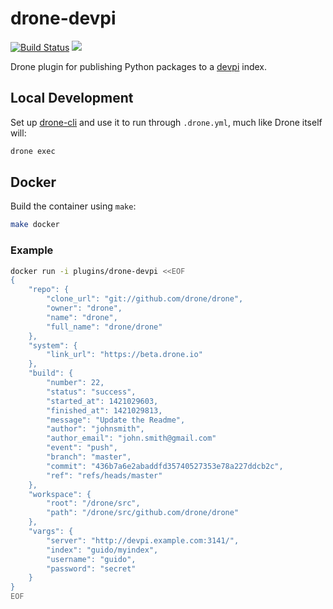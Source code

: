 # drone-devpi

[![Build Status](http://beta.drone.io/api/badges/drone-plugins/drone-devpi/status.svg)](http://beta.drone.io/drone-plugins/drone-devpi)
[![](https://badge.imagelayers.io/plugins/drone-devpi:latest.svg)](https://imagelayers.io/?images=plugins/drone-devpi:latest 'Get your own badge on imagelayers.io')

Drone plugin for publishing Python packages to a [devpi](http://doc.devpi.net/) index.

## Local Development

Set up [drone-cli](https://github.com/drone/drone-cli) and use it to run through ``.drone.yml``, much like Drone itself will:

```sh
drone exec
```

## Docker

Build the container using `make`:

```sh
make docker
```

### Example

```sh
docker run -i plugins/drone-devpi <<EOF
{
    "repo": {
        "clone_url": "git://github.com/drone/drone",
        "owner": "drone",
        "name": "drone",
        "full_name": "drone/drone"
    },
    "system": {
        "link_url": "https://beta.drone.io"
    },
    "build": {
        "number": 22,
        "status": "success",
        "started_at": 1421029603,
        "finished_at": 1421029813,
        "message": "Update the Readme",
        "author": "johnsmith",
        "author_email": "john.smith@gmail.com"
        "event": "push",
        "branch": "master",
        "commit": "436b7a6e2abaddfd35740527353e78a227ddcb2c",
        "ref": "refs/heads/master"
    },
    "workspace": {
        "root": "/drone/src",
        "path": "/drone/src/github.com/drone/drone"
    },
    "vargs": {
        "server": "http://devpi.example.com:3141/",
        "index": "guido/myindex",
        "username": "guido",
        "password": "secret"
    }
}
EOF
```
